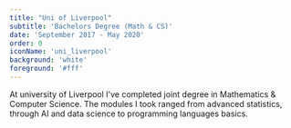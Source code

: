 ```yaml
---
title: "Uni of Liverpool"
subtitle: 'Bachelors Degree (Math & CS)'
date: 'September 2017 - May 2020'
order: 0
iconName: 'uni_liverpool'
background: 'white'
foreground: '#fff'
---
```


At university of Liverpool I've completed joint degree in Mathematics & Computer Science.
The modules I took ranged from advanced statistics, through AI and data science to programming languages basics.
